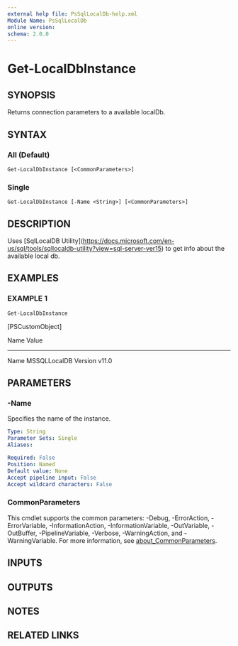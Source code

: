 ```yaml
---
external help file: PsSqlLocalDb-help.xml
Module Name: PsSqlLocalDb
online version:
schema: 2.0.0
---
```


# Get-LocalDbInstance

## SYNOPSIS
Returns connection parameters to a available localDb.

## SYNTAX

### All (Default)
```
Get-LocalDbInstance [<CommonParameters>]
```

### Single
```
Get-LocalDbInstance [-Name <String>] [<CommonParameters>]
```

## DESCRIPTION
Uses \[SqlLocalDB Utility\](https://docs.microsoft.com/en-us/sql/tools/sqllocaldb-utility?view=sql-server-ver15) to get info about the available local db.

## EXAMPLES

### EXAMPLE 1
```
Get-LocalDbInstance
```

\[PSCustomObject\]

Name                           Value
----                           -----
Name                           MSSQLLocalDB
Version                        v11.0

## PARAMETERS

### -Name
Specifies the name of the instance.

```yaml
Type: String
Parameter Sets: Single
Aliases:

Required: False
Position: Named
Default value: None
Accept pipeline input: False
Accept wildcard characters: False
```

### CommonParameters
This cmdlet supports the common parameters: -Debug, -ErrorAction, -ErrorVariable, -InformationAction, -InformationVariable, -OutVariable, -OutBuffer, -PipelineVariable, -Verbose, -WarningAction, and -WarningVariable. For more information, see [about_CommonParameters](http://go.microsoft.com/fwlink/?LinkID=113216).

## INPUTS

## OUTPUTS

## NOTES

## RELATED LINKS
